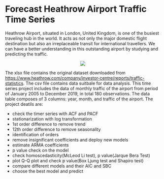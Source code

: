 # Forecast Heathrow Airport Traffic Time Series

Heathrow Airport, situated in London, United Kingdom, is one of the busiest traveling hub in the world. It acts as not only the major domestic flight destination but also an irreplaceable transit for international travellers. We can have a better understanding in this outstanding airport by studying and predicting the traffic.

<p align = "center">
  <img src = "https://airwaysmag.com/wp-content/uploads/2020/07/Heathrow_Airport_03_Pascall_Watson_4_3_9.jpg">
</p>

The xlsx file contains the original dataset downloaded from https://www.heathrow.com/company/investor-centre/reports/traffic-statistics. The csv file contains data suitbale for data analysis. This time series project includes the data of monthly traffic of the airport from period of January 2005 to December 2019, in total 180 observations. The data table composes of 3 columns: year, month, and traffic of the airport. The project deatils are:

- check the timer series with ACF and PACF
- stationarization with log transformation
- 1st order difference to remove trend
- 12th order difference to remove seasonality
- identification of orders
- remove insignificant coefficients and deploy new models
- estimate ARMA coefficients
- p value check on the model
- check homoscedasticity(McLeod Li test), p value(Jarque Bera Test)
- plot Q-Q plot and check p value(Box Ljung test and Shapiro test)
- compare different models and their AIC and SBC
- choose the best model and predict


